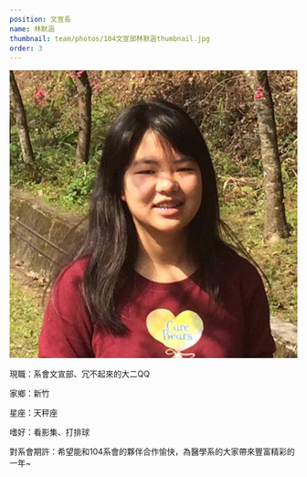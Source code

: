 ```yaml
---
position: 文宣長
name: 林默涵
thumbnail: team/photos/104文宣部林默涵thumbnail.jpg
order: 3
---
```

![林默涵](photos/104文宣部林默涵full.jpg)

現職：系會文宣部、冗不起來的大二QQ

家鄉：新竹

星座：天秤座

嗜好：看影集、打排球

對系會期許：希望能和104系會的夥伴合作愉快，為醫學系的大家帶來豐富精彩的一年~
